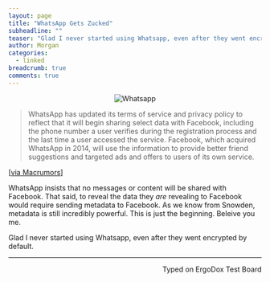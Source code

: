 ```yaml
---
layout: page
title: "WhatsApp Gets Zucked"
subheadline: ""
teaser: "Glad I never started using Whatsapp, even after they went encrypted by default."
author: Morgan
categories:
  - linked
breadcrumb: true
comments: true
---
```


<center> <img src="http://imgur.com/Cp9sjCC.jpg" alt="Whatsapp"> </center>

> WhatsApp has updated its terms of service and privacy policy to reflect that it will begin sharing select data with Facebook, including the phone number a user verifies during the registration process and the last time a user accessed the service. Facebook, which acquired WhatsApp in 2014, will use the information to provide better friend suggestions and targeted ads and offers to users of its own service.    

[[via  Macrumors](http://www.macrumors.com/2016/08/25/whatsapp-sharing-data-with-facebook/)]


WhatsApp insists that no messages or content will be shared with Facebook. That said, to reveal the data they _are_ revealing to Facebook would require sending metadata to Facebook. As we know from Snowden, metadata is still incredibly powerful. This is just the beginning. Beleive you me.

Glad I never started using Whatsapp, even after they went encrypted by default.

---
<p align="right">Typed on ErgoDox Test Board</p>
